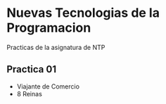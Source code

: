Nuevas Tecnologias de la Programacion
========================================

Practicas de la asignatura de NTP

Practica 01
--------------------
+ Viajante de Comercio
+ 8 Reinas